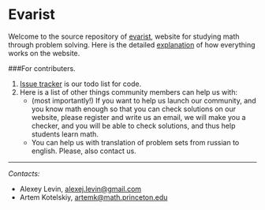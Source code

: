 Evarist
=======

Welcome to the source repository of [evarist](http://www.evarist.org/), 
website for studying math through problem solving.
Here is the detailed [explanation](http://www.evarist.org/about) of 
how everything works on the website.

###For contributers.

1. [Issue tracker](https://github.com/artofkot/evarist/issues) is our todo list for code.
2. Here is a list of other things community members can help us with:
    * (most importantly!) If you want to help us launch our community, and you 
    know math enough so that you can check solutions on our website, please register and write us an email,
    we will make you a checker, and you will be able to check solutions, and thus help students learn math.
    * You can help us with translation of problem sets from russian to english. 
    Please, also contact us.



------------------------------------------
*Contacts:*
* Alexey Levin, alexej.levin@gmail.com
* Artem Kotelskiy, artemk@math.princeton.edu